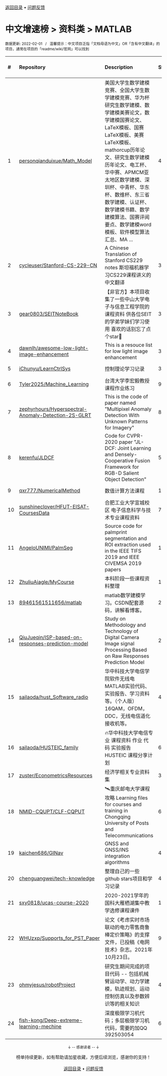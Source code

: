 <a href="https://gitee.com/GrowingGit/GitHub-Chinese-Top-Charts#github中文排行榜">返回目录</a> • <a href="/content/docs/feedback.md">问题反馈</a>

# 中文增速榜 > 资料类 > MATLAB
<sub>数据更新: 2022-02-01&nbsp;&nbsp;&nbsp;/&nbsp;&nbsp;&nbsp;温馨提示：中文项目泛指「文档母语为中文」OR「含有中文翻译」的项目，通常在项目的「readme/wiki/官网」可以找到</sub>

|#|Repository|Description|Stars|Average daily growth|Updated|
|:-|:-|:-|:-|:-|:-|
|1|[personqianduixue/Math_Model](https://github.com/personqianduixue/Math_Model)|美国大学生数学建模竞赛、全国大学生数学建模竞赛、华为杯研究生数学建模、数学建模美赛论文，数学建模国赛论文、LaTeX模板、国赛LaTeX模板、美赛LaTeX模板、mathorcup历年论文、研究生数学建模历年论文、电工杯、华中赛、APMCM亚太地区数学建模、深圳杯、中青杯、华东杯、数维杯、东三省数学建模、认证杯、数学建模书籍、数学建模算法、国赛评阅要点、数学建模word模板、软件模型算法汇总、MA ...|468|4|2021-12-09|
|2|[cycleuser/Stanford-CS-229-CN](https://github.com/cycleuser/Stanford-CS-229-CN)|A Chinese Translation of Stanford CS229 notes 斯坦福机器学习CS229课程讲义的中文翻译|3002|2|2021-11-24|
|3|[gear0803/SEITNoteBook](https://github.com/gear0803/SEITNoteBook)|【非官方】本项目收集了一些中山大学电子与信息工程学院的课程资料 供各位SEIT的学弟学妹们学习使用 喜欢的话别忘了点个star🌟|3|2|2022-01-30|
|4|[dawnlh/awesome-low-light-image-enhancement](https://github.com/dawnlh/awesome-low-light-image-enhancement)|This is a resouce list for low light image enhancement|369|1|2022-01-28|
|5|[iChunyu/LearnCtrlSys](https://github.com/iChunyu/LearnCtrlSys)|控制理论学习记录|3|0|2021-12-08|
|6|[Tyler2025/Machine_Learning](https://github.com/Tyler2025/Machine_Learning)|台湾大学李宏毅教授课程作业练习|9|0|2021-09-02|
|7|[zephyrhours/Hyperspectral-Anomaly-Detection-2S-GLRT](https://github.com/zephyrhours/Hyperspectral-Anomaly-Detection-2S-GLRT)|This is the code of paper named "Multipixel Anomaly Detection With Unknown Patterns for  Imagery"|8|0|2021-09-28|
|8|[kerenfu/JLDCF](https://github.com/kerenfu/JLDCF)|Code for CVPR-2020 paper "JL-DCF: Joint Learning and Densely-Cooperative Fusion Framework for RGB-D Salient Object Detection"|58|0|2022-01-12|
|9|[qxr777/NumericalMethod](https://github.com/qxr777/NumericalMethod)|数值计算方法课程|17|0|2021-11-15|
|10|[sunshineclover/HFUT-EISAT-CoursesData](https://github.com/sunshineclover/HFUT-EISAT-CoursesData)|合肥工业大学宣城校区 电子信息科学与技术专业课程资料|7|0|2022-01-16|
|11|[AngeloUNIMI/PalmSeg](https://github.com/AngeloUNIMI/PalmSeg)|Source code for palmprint segmentation and ROI extraction used in the IEEE TIFS 2019 and IEEE CIVEMSA 2019 papers|15|0|2021-09-06|
|12|[ZhuliuAiagle/MyCourse](https://github.com/ZhuliuAiagle/MyCourse)|本科阶段一些课程资料整理|11|0|2021-08-23|
|13|[89461561511656/matlab](https://github.com/89461561511656/matlab)|matlab数学建模学习。CSDN配套源码，讲解看博客。|2|0|2021-10-29|
|14|[QiuJueqin/ISP-based-on-responses-prediction-model](https://github.com/QiuJueqin/ISP-based-on-responses-prediction-model)|Study on Methodology and Technology of Digital Camera Image signal Processing Based on Raw Responses Prediction Model|26|0|2021-10-09|
|15|[sailaoda/hust_Software_radio](https://github.com/sailaoda/hust_Software_radio)|华中科技大学电信学院软件无线电MATLAB实验代码、实验报告、学习资料等。（个人版）16QAM，OFDM，DDC，无线电信道化接收机等。|4|0|2021-09-20|
|16|[sailaoda/HUSTEIC_family](https://github.com/sailaoda/HUSTEIC_family)|🔥华中科技大学电信专业 课程资料 作业 代码 实验报告 HUSTEIC 课程分享计划 |6|0|2021-09-20|
|17|[zuster/EconometricsResources](https://github.com/zuster/EconometricsResources)|经济学相关专业资料集|39|0|2021-12-16|
|18|[NMID-CQUPT/CLF-CQPUT](https://github.com/NMID-CQUPT/CLF-CQPUT)|🛰重庆邮电大学课程攻略 Learning files for courses and training in  Chongqing University of Posts and Telecommunications|60|0|2021-11-13|
|19|[kaichen686/GINav](https://github.com/kaichen686/GINav)|GNSS and GNSS/INS integration algorithms|41|0|2022-01-12|
|20|[chenguangwei/tech-knowledge](https://github.com/chenguangwei/tech-knowledge)|整理自己的一些 github stars项目和学习记录|4|0|2021-09-17|
|21|[sxy0818/ucas-course-2020](https://github.com/sxy0818/ucas-course-2020)|2020-2021学年的国科大雁栖湖集中教学选修课程课件|10|0|2021-08-28|
|22|[WHUzxp/Supports_for_PST_Paper](https://github.com/WHUzxp/Supports_for_PST_Paper)|论文《考虑实时市场联动的电力零售商鲁棒定价策略》的支撑文件，已投稿《电网技术》杂志。2021年10月23日。|9|0|2022-01-30|
|23|[ohmyjesus/robotProject](https://github.com/ohmyjesus/robotProject)|研究生期间完成的项目代码 -- 包括机械臂运动学、动力学建模，轨迹规划、运动控制仿真以及参数辨识等的相关知识|4|0|2021-12-14|
|24|[fish-kong/Deep-extreme-learning-mechine](https://github.com/fish-kong/Deep-extreme-learning-mechine)|深度极限学习机代码；多层极限学习机代码，需要的加QQ 392503054|6|0|2021-12-29|

<div align="center">
    <p><sub>↓ -- 感谢读者 -- ↓</sub></p>
    榜单持续更新，如有帮助请加星收藏，方便后续浏览，感谢你的支持！
</div>

<br/>

<div align="center"><a href="https://gitee.com/GrowingGit/GitHub-Chinese-Top-Charts#github中文排行榜">返回目录</a> • <a href="/content/docs/feedback.md">问题反馈</a></div>
